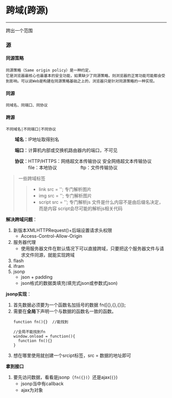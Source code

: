 # 跨域(跨源) #
***
跨出一个范围
### 源 ###
#### 同源策略 ####
    同源策略（Same origin policy）是一种约定，
    它是浏览器最核心也最基本的安全功能，如果缺少了同源策略，则浏览器的正常功能可能都会受到影响。可以说Web是构建在同源策略基础之上的，浏览器只是针对同源策略的一种实现。
#### 同源 ####
    同域名、同端口、同协议
#### 跨源 ####
    不同域名|不同端口|不同协议

&emsp;&emsp;**域名**：IP地址取得别名

&emsp;&emsp;**端口**：计算机内部或交换机路由器内的端口，不可见

&emsp;&emsp;**协议**：HTTP/HTTPS：网络超文本传输协议 安全网络超文本传输协议
&emsp;&emsp;&emsp;&emsp;&emsp;file：本地协议
&emsp;&emsp;&emsp;&emsp;&emsp;ftp：文件传输协议

>一些跨域标签
  >>- link src = ''; 专门解析图片
  >>- img src = ''; 专门解析图片
  >>- script src = ''; 专门解析js
  >文件是什么内容不是由后缀名决定，而是内容
  >script会尽可能的解析js相关代码

**解决跨域问题**：
  1. 新版本XMLHTTPRequest()+后端设置请求头权限
      - Access-Control-Allow-Origin
  2. 服务器代理
      - 使用服务器文件在默认情况下可以直接跨域，只要把这个服务器文件与请求文件同源，就能实现跨域
  3. flash
  4. ifram
  5. jsonp
      - json + padding
      - json格式的数据类填充(填充式json或参数式json)


**jsonp实现**：
1.  首先数据必须要为一个函数名加括号的数据
fn([{},{},{}]);
2.  需要在**全局**下声明一个与数据的函数名一致的函数。
    ```
    function fn(){}  //能找到

    //全局不能找到fn
    window.onload = function(){
      function fn(){}
    }
    ```
3.  想在哪里使用就创建一个srcipt标签，src = 数据的地址即可

**拿到接口**
1.  要先访问数据，看看是jsonp（`fn({})`）还是ajax(`{}`)
    - jsonp当中有callback
    - ajax为对象
